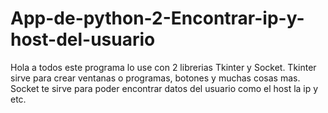 # App-de-python-2-Encontrar-ip-y-host-del-usuario
Hola a todos este programa lo use con 2 librerias Tkinter y Socket. Tkinter sirve para crear ventanas o programas, botones y muchas cosas mas. Socket te sirve para poder encontrar datos del usuario como el host la ip y etc. 

